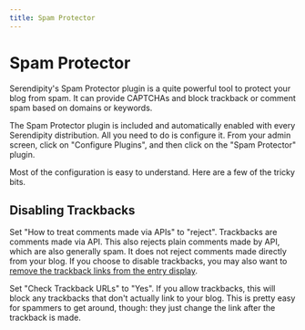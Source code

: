 ```yaml
---
title: Spam Protector
---
```


# Spam Protector

Serendipity's Spam Protector plugin is a quite powerful tool to protect your blog from spam. It can provide CAPTCHAs and block trackback or comment spam based on domains or keywords.

The Spam Protector plugin is included and automatically enabled with every Serendipity distribution. All you need to do is configure it. From your admin screen, click on "Configure Plugins", and then click on the "Spam Protector" plugin.

Most of the configuration is easy to understand. Here are a few of the tricky bits.

## Disabling Trackbacks

Set "How to treat comments made via APIs" to "reject". Trackbacks are comments made via API. This also rejects plain comments made by API, which are also generally spam. It does not reject comments made directly from your blog. If you choose to disable trackbacks, you may also want to [remove the trackback links from the entry display](removing-trackback-links.html).

Set "Check Trackback URLs" to "Yes". If you allow trackbacks, this will block any trackbacks that don't actually link to your blog. This is pretty easy for spammers to get around, though: they just change the link after the trackback is made.
